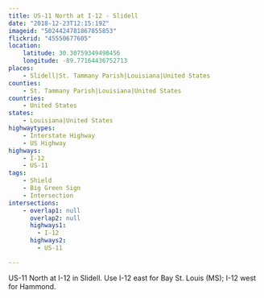 ```yaml
---
title: US-11 North at I-12 - Slidell
date: "2018-12-23T12:15:19Z"
imageid: "5024424781867855853"
flickrid: "45550677605"
location:
    latitude: 30.30759349498456
    longitude: -89.77164436752713
places:
    - Slidell|St. Tammany Parish|Louisiana|United States
counties:
    - St. Tammany Parish|Louisiana|United States
countries:
    - United States
states:
    - Louisiana|United States
highwaytypes:
    - Interstate Highway
    - US Highway
highways:
    - I-12
    - US-11
tags:
    - Shield
    - Big Green Sign
    - Intersection
intersections:
    - overlap1: null
      overlap2: null
      highways1:
        - I-12
      highways2:
        - US-11

---
```

US-11 North at I-12 in Slidell.  Use I-12 east for Bay St. Louis (MS); I-12 west for Hammond.